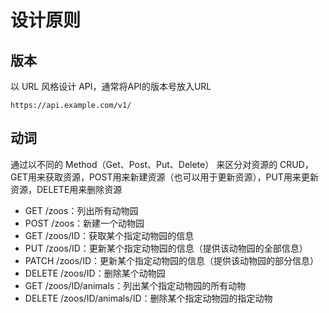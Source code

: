 # 设计原则
## 版本
以 URL 风格设计 API，通常将API的版本号放入URL 
  
    https://api.example.com/v1/

## 动词
通过以不同的 Method（Get、Post、Put、Delete） 来区分对资源的 CRUD，GET用来获取资源，POST用来新建资源（也可以用于更新资源），PUT用来更新资源，DELETE用来删除资源

- GET /zoos：列出所有动物园
- POST /zoos：新建一个动物园
- GET /zoos/ID：获取某个指定动物园的信息
- PUT /zoos/ID：更新某个指定动物园的信息（提供该动物园的全部信息）
- PATCH /zoos/ID：更新某个指定动物园的信息（提供该动物园的部分信息）
- DELETE /zoos/ID：删除某个动物园
- GET /zoos/ID/animals：列出某个指定动物园的所有动物
- DELETE /zoos/ID/animals/ID：删除某个指定动物园的指定动物

